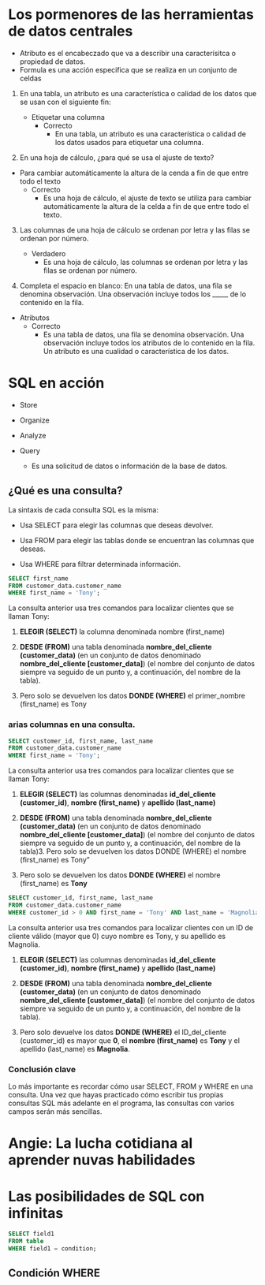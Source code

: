 # Los pormenores de las herramientas de datos centrales


- Atributo es el encabeczado que va a describir una caracterísitca o propiedad de datos.
- Formula es una acción especifica que se realiza en un conjunto de celdas


1. En una tabla, un atributo es una característica o calidad de los datos que se usan con el siguiente fin:
   - Etiquetar una columna
     - Correcto
       - En una tabla, un atributo es una característica o calidad de los datos usados para etiquetar una columna.


2. En una hoja de cálculo, ¿para qué se usa el ajuste de texto?
- Para cambiar automáticamente la altura de la cenda a fin de que entre todo el texto
  - Correcto
    - Es una hoja de cálculo, el ajuste de texto se utiliza para cambiar automáticamente la altura de la celda a fin de que entre todo el texto.

3. Las columnas de una hoja de cálculo se ordenan por letra y las filas se ordenan por número.
   - Verdadero
     - Es una hoja de cálculo, las columnas se ordenan por letra y las filas se ordenan por número.

4.  Completa el espacio en blanco: En una tabla de datos, una fila se denomina observación. Una observación incluye todos los _____ de lo contenido en la fila.
   - Atributos
     - Correcto
       - Es una tabla de datos, una fila se denomina observación. Una observación incluye todos los atributos de lo contenido en la fila. Un atributo es una cualidad o característica de los datos.



# SQL en acción
- Store 
- Organize
- Analyze
 
 - Query
   - Es una solicitud de datos o información de la base de datos.

## ¿Qué es una consulta?
La sintaxis de cada consulta SQL es la misma: 

- Usa SELECT para elegir las columnas que deseas devolver.

- Usa FROM para elegir las tablas donde se encuentran las columnas que deseas.

- Usa WHERE para filtrar determinada información.

```SQL
SELECT first_name
FROM customer_data.customer_name
WHERE first_name = 'Tony';
```
La consulta anterior usa tres comandos para localizar clientes que se llaman Tony:

1. **ELEGIR (SELECT)** la columna denominada nombre (first_name)

2. **DESDE (FROM)** una tabla denominada **nombre_del_cliente (customer_data)** (en un conjunto de datos denominado **nombre_del_cliente [customer_data]**) (el nombre del conjunto de datos siempre va seguido de un punto y, a continuación, del nombre de la tabla).

3. Pero solo se devuelven los datos **DONDE (WHERE)** el primer_nombre (first_name) es Tony


### arias columnas en una consulta.

```SQL
SELECT customer_id, first_name, last_name
FROM customer_data.customer_name
WHERE first_name = 'Tony';
```

La consulta anterior usa tres comandos para localizar clientes que se llaman Tony:

1. **ELEGIR (SELECT)** las columnas denominadas **id_del_cliente (customer_id)**, **nombre (first_name)** y **apellido (last_name)**

2. **DESDE (FROM)** una tabla denominada **nombre_del_cliente (customer_data)** (en un conjunto de datos denominado **nombre_del_cliente [customer_data]**) (el nombre del conjunto de datos siempre va seguido de un punto y, a continuación, del nombre de la tabla)3. Pero solo se devuelven los datos DONDE (WHERE) el nombre (first_name) es Tony”

 3. Pero solo se devuelven los datos **DONDE (WHERE)** el nombre (first_name) es **Tony**



```SQL
SELECT customer_id, first_name, last_name
FROM customer_data.customer_name
WHERE customer_id > 0 AND first_name = 'Tony' AND last_name = 'Magnolia';
```

La consulta anterior usa tres comandos para localizar clientes con un ID de cliente válido (mayor que 0) cuyo nombre es Tony, y su apellido es Magnolia.

1. **ELEGIR (SELECT)** las columnas denominadas **id_del_cliente (customer_id)**, **nombre (first_name)** y **apellido (last_name)**

2. **DESDE (FROM)** una tabla denominada **nombre_del_cliente (customer_data)** (en un conjunto de datos denominado **nombre_del_cliente [customer_data]**) (el nombre del conjunto de datos siempre va seguido de un punto y, a continuación, del nombre de la tabla).

3. Pero solo devuelve los datos **DONDE (WHERE)** el ID_del_cliente (customer_id) es mayor que **0**, el **nombre (first_name)** es **Tony** y el apellido (last_name) es **Magnolia**.

### Conclusión clave
Lo más importante es recordar cómo usar SELECT, FROM y WHERE en una consulta. Una vez que hayas practicado cómo escribir tus propias consultas SQL más adelante en el programa, las consultas con varios campos serán más sencillas.


#  Angie: La lucha cotidiana al aprender nuvas habilidades 

# Las posibilidades de SQL con infinitas

```SQL
SELECT field1
FROM table
WHERE field1 = condition;
```
## Condición WHERE


